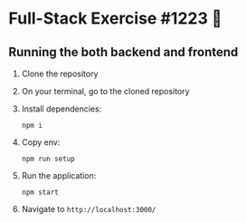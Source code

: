 
  # Full-Stack Exercise #1223 📝  
  
## Running the both backend and frontend
1. Clone the repository
2. On your terminal, go to the cloned repository
3. Install dependencies:

    ```
    npm i
    
    ```

4. Copy env:

    ```
    npm run setup

    ```
5. Run the application:

    ```
    npm start

    ```

6. Navigate to `http://localhost:3000/`